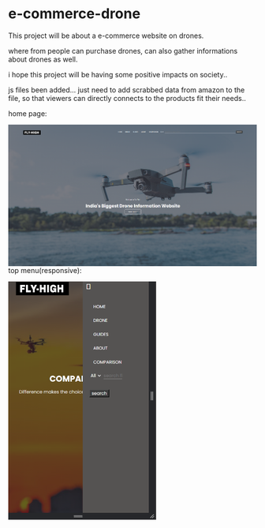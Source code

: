 # e-commerce-drone

This project will be about a e-commerce website on drones.

where from people can purchase drones, can also gather informations about drones as well.

i hope this project will be having some positive impacts on society..


js files been added... just need to add scrabbed data from amazon to the file, so that viewers can directly connects to the products fit their needs..

<p>home page:</p>


<img align="left" alt="coding" width="1000" padding-top="50px" src="https://github.com/Diganta02/e-commerce-drone/blob/main/home.png "><br><br>


<p margin-top="100px">top menu(responsive):</p>

<img align="left" alt="coding" width="300" padding-top="50px" src="https://github.com/Diganta02/e-commerce-drone/blob/main/responsive.png ">
